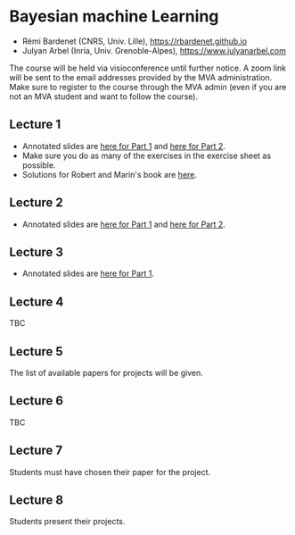 # Bayesian machine Learning
* Rémi Bardenet (CNRS, Univ. Lille), https://rbardenet.github.io
* Julyan Arbel (Inria, Univ. Grenoble-Alpes), https://www.julyanarbel.com

The course will be held via visioconference until further notice. A zoom link will be sent to the email addresses provided by the MVA administration. Make sure to register to the course through the MVA admin (even if you are not an MVA student and want to follow the course).

## Lecture 1
* Annotated slides are [here for Part 1](https://nextcloud.univ-lille.fr/index.php/s/QN8tRdR9jAYQZTX) and [here for Part 2](
https://nextcloud.univ-lille.fr/index.php/s/DbCZT5o58CeCgDw).
* Make sure you do as many of the exercises in the exercise sheet as possible.
* Solutions for Robert and Marin's book are [here](https://www.google.com/url?sa=t&rct=j&q=&esrc=s&source=web&cd=&cad=rja&uact=8&ved=2ahUKEwiOmKuP9KPuAhUMaBoKHYyTDv8QFjAAegQIARAC&url=https%3A%2F%2Farxiv.org%2Fabs%2F0910.4696&usg=AOvVaw1neu-hEDziABwlIOHcw4YZ).

## Lecture 2
* Annotated slides are [here for Part 1](https://nextcloud.univ-lille.fr/index.php/s/axqKm6MATyjpgy8) and [here for Part 2](https://nextcloud.univ-lille.fr/index.php/s/6Me2HZkkdHtx29Q).

## Lecture 3
* Annotated slides are [here for Part 1](https://nextcloud.univ-lille.fr/index.php/s/yGC7FXmJ8qabKjX).

## Lecture 4
TBC

## Lecture 5
The list of available papers for projects will be given.

## Lecture 6
TBC

## Lecture 7
Students must have chosen their paper for the project.

## Lecture 8
Students present their projects.
